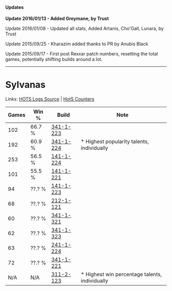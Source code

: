 #### Updates
**Update 2016/01/13 - Added Greymane, by Trust**

Update 2016/01/08 - Updated all stats, Added Artanis, Cho'Gall, Lunara, by Trust

Update 2015/09/25 - Kharazim added thanks to PR by Anubis Black

Update 2015/09/17 - First post Rexxar patch numbers, resetting the total games, potentially shifting builds around a lot.

***

# Sylvanas

Links: [HOTS Logs Source](https://www.hotslogs.com/Sitewide/HeroDetails?Hero=Sylvanas) | [HotS Counters](http://hotscounters.com/#/hero/Sylvanas)

Games  | Win %  | Build     | Note
-----  | -----  | -----     | ----
102    | 66.7 % | [341-1-223](http://www.heroesfire.com/hots/talent-calculator/sylvanas#pAEN) | 
192    | 60.9 % | [341-1-224](http://www.heroesfire.com/hots/talent-calculator/sylvanas#pAEO) | * Highest popularity talents, individually
253    | 56.5 % | [141-1-224](http://www.heroesfire.com/hots/talent-calculator/sylvanas#hXyO) | 
101    | 55.5 % | [141-1-221](http://www.heroesfire.com/hots/talent-calculator/sylvanas#hXyL) | 
94     | ??.? % | [141-1-223](http://www.heroesfire.com/hots/talent-calculator/sylvanas#hXyN) | 
68     | ??.? % | [212-1-121](http://www.heroesfire.com/hots/talent-calculator/sylvanas#kFGX) | 
60     | ??.? % | [341-1-321](http://www.heroesfire.com/hots/talent-calculator/sylvanas#pAFv) | 
62     | ??.? % | [341-1-323](http://www.heroesfire.com/hots/talent-calculator/sylvanas#pAFx) | 
63     | ??.? % | [241-1-224](http://www.heroesfire.com/hots/talent-calculator/sylvanas#lM5O) | 
72     | ??.? % | [341-1-221](http://www.heroesfire.com/hots/talent-calculator/sylvanas#pAEL) | 
N/A    | N/A    | [311-2-123](http://www.heroesfire.com/hots/talent-calculator/sylvanas#o1Cx) | * Highest win percentage talents, individually
